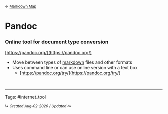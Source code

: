 <small>← [Markdown Map](../zk-public/-markdown)</small>

# Pandoc
### Online tool for document type conversion
[https://pandoc.org/](https://pandoc.org/)

- Move between types of [markdown](../zk-public/-markdown) files and other formats
- Uses command line or can use online version with a text box
	- [https://pandoc.org/try/](https://pandoc.org/try/)

<br>



---

Tags: #internet_tool



<small>↳ <i>Created Aug-02-2020 / Updated ∞ </i></small>